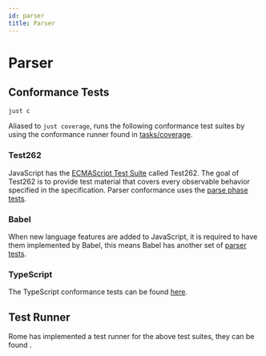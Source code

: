 ```yaml
---
id: parser
title: Parser
---
```


# Parser

## Conformance Tests

```bash
just c
```

Aliased to `just coverage`, runs the following conformance test suites by using the conformance runner found in [tasks/coverage](https://github.com/web-infra-dev/oxc/tree/main/tasks/coverage).

### Test262

JavaScript has the [ECMAScript Test Suite](https://github.com/tc39/test262) called Test262.
The goal of Test262 is to provide test material that covers every observable behavior specified in the specification.
Parser conformance uses the [parse phase tests](https://github.com/tc39/test262/blob/main/INTERPRETING.md#negative).

### Babel

When new language features are added to JavaScript, it is required to have them implemented by Babel,
this means Babel has another set of [parser tests](https://github.com/babel/babel/tree/main/packages/babel-parser/test).

### TypeScript

The TypeScript conformance tests can be found [here](https://github.com/microsoft/TypeScript/tree/main/tests/cases/conformance).

## Test Runner

Rome has implemented a test runner for the above test suites, they can be found .
